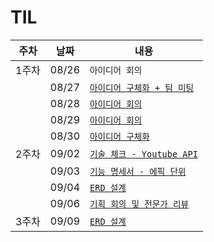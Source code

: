 # TIL

|주차|날짜|내용|
|----|----|----|
|1주차|08/26|`아이디어 회의`|
||08/27|[`아이디어 구체화 + 팀 미팅`](https://lab.REMOVED/s11-ai-speech-sub1/S11P21A210/-/blob/choiyeheon/0827.md?ref_type=heads)|
||08/28|[`아이디어 회의`](https://lab.REMOVED/s11-ai-speech-sub1/S11P21A210/-/blob/choiyeheon/0828.md?ref_type=heads)|
||08/29|[`아이디어 회의`](https://lab.REMOVED/s11-ai-speech-sub1/S11P21A210/-/blob/choiyeheon/0829.md?ref_type=heads)|
||08/30|[`아이디어 구체화`](https://lab.REMOVED/s11-ai-speech-sub1/S11P21A210/-/blob/choiyeheon/0830.md?ref_type=heads)|
|2주차|09/02|[`기술 체크 - Youtube API`](https://lab.REMOVED/s11-ai-speech-sub1/S11P21A210/-/blob/choiyeheon/0902/0902.md?ref_type=heads)|
||09/03|[`기능 명세서 - 에픽 단위`](https://lab.REMOVED/s11-ai-speech-sub1/S11P21A210/-/blob/choiyeheon/0903.md?ref_type=heads)|
||09/04|[`ERD 설계`](https://lab.REMOVED/s11-ai-speech-sub1/S11P21A210/-/blob/choiyeheon/0904.md?ref_type=heads)|
||09/06|[`기획 회의 및 전문가 리뷰`](https://lab.REMOVED/s11-ai-speech-sub1/S11P21A210/-/blob/choiyeheon/0906.md?ref_type=heads)|
|3주차|09/09|[`ERD 설계`](https://lab.REMOVED/s11-ai-speech-sub1/S11P21A210/-/blob/choiyeheon/0909.md?ref_type=heads)|